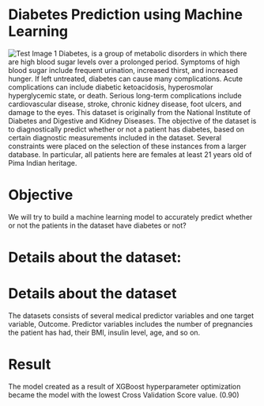 # Diabetes Prediction using Machine Learning
![Test Image 1](https://res.cloudinary.com/grohealth/image/upload/c_fill,f_auto,fl_lossy,h_650,q_auto,w_1085/v1581695681/DCUK/Content/causes-of-diabetes.png)
Diabetes, is a group of metabolic disorders in which there are high blood sugar levels over a prolonged period. Symptoms of high blood sugar include frequent urination, increased thirst, and increased hunger. If left untreated, diabetes can cause many complications. Acute complications can include diabetic ketoacidosis, hyperosmolar hyperglycemic state, or death. Serious long-term complications include cardiovascular disease, stroke, chronic kidney disease, foot ulcers, and damage to the eyes.
This dataset is originally from the National Institute of Diabetes and Digestive and Kidney Diseases. The objective of the dataset is to diagnostically predict whether or not a patient has diabetes, based on certain diagnostic measurements included in the dataset. Several constraints were placed on the selection of these instances from a larger database. In particular, all patients here are females at least 21 years old of Pima Indian heritage.
# Objective
We will try to build a machine learning model to accurately predict whether or not the patients in the dataset have diabetes or not?

# Details about the dataset:
# Details about the dataset
The datasets consists of several medical predictor variables and one target variable, Outcome. Predictor variables includes the number of pregnancies the patient has had, their BMI, insulin level, age, and so on.

# Result 
The model created as a result of XGBoost hyperparameter optimization became the model with the lowest Cross Validation Score value. (0.90)
